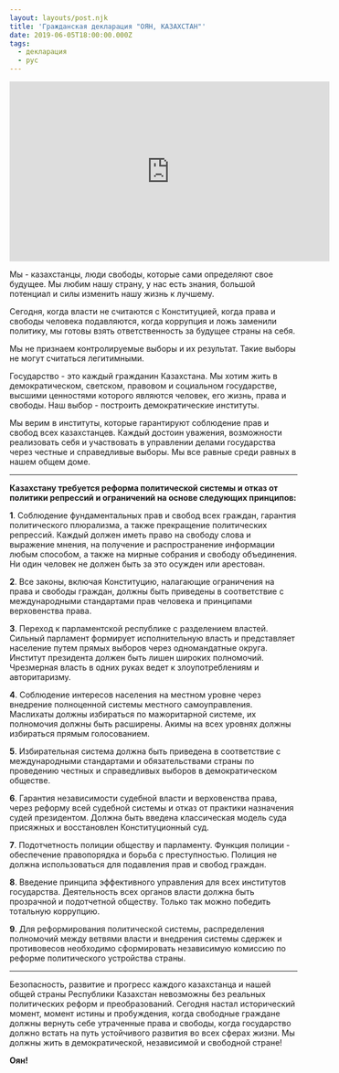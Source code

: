 ```yaml
---
layout: layouts/post.njk
title: 'Гражданская декларация "ОЯН, КАЗАХСТАН"'
date: 2019-06-05T18:00:00.000Z
tags:
  - декларация
  - рус
---
```

<iframe width="560" height="315" src="https://www.youtube.com/embed/h5F2HmaONCQ" frameborder="0" allow="accelerometer; autoplay; encrypted-media; gyroscope; picture-in-picture" allowfullscreen></iframe>

Мы - казахстанцы, люди свободы, которые сами определяют свое будущее. Мы любим нашу страну, у нас есть знания, большой потенциал и силы изменить нашу жизнь к лучшему.

Сегодня, когда власти не считаются с Конституцией, когда права и свободы человека подавляются, когда коррупция и ложь заменили политику, мы готовы взять ответственность за будущее страны на себя.

Мы не признаем контролируемые выборы и их результат. Такие выборы не могут считаться легитимными.

Государство - это каждый гражданин Казахстана. Мы хотим жить в демократическом, светском, правовом и социальном государстве, высшими ценностями которого являются человек, его жизнь, права и свободы. Наш выбор - построить демократические институты.

Мы верим в институты, которые гарантируют соблюдение прав и свобод всех казахстанцев. Каждый достоин уважения, возможности реализовать себя и участвовать в управлении делами государства через честные и справедливые выборы. Мы все равные среди равных в нашем общем доме.

- - -

**Казахстану требуется реформа политической системы и отказ от политики репрессий и ограничений на основе следующих принципов:**

**1**. Соблюдение фундаментальных прав и свобод всех граждан, гарантия политического плюрализма, а также прекращение политических репрессий. Каждый должен иметь право на свободу слова и выражение мнения, на получение и распространение информации любым способом, а также на мирные собрания и свободу объединения. Ни один человек не должен быть за это осужден или арестован.

**2**. Все законы, включая Конституцию, налагающие ограничения на права и свободы граждан, должны быть приведены в соответствие с международными стандартами прав человека и принципами верховенства права.

**3**. Переход к парламентской республике с разделением властей. Сильный парламент формирует исполнительную власть и представляет население путем прямых выборов через одномандатные округа. Институт президента должен быть лишен широких полномочий. Чрезмерная власть в одних руках ведет к злоупотреблениям и авторитаризму.

**4**. Соблюдение интересов населения на местном уровне через внедрение полноценной системы местного самоуправления. Маслихаты должны избираться по мажоритарной системе, их полномочия должны быть расширены. Акимы на всех уровнях должны избираться прямым голосованием.

**5**. Избирательная система должна быть приведена в соответствие с международными стандартами и обязательствами страны по проведению честных и справедливых выборов в демократическом обществе.

**6**. Гарантия независимости судебной власти и верховенства права, через реформу всей судебной системы и отказ от практики назначения судей президентом. Должна быть введена классическая модель суда присяжных и восстановлен Конституционный суд.

**7**. Подотчетность полиции обществу и парламенту. Функция полиции - обеспечение правопорядка и борьба с преступностью. Полиция не должна использоваться для подавления прав и свобод граждан.

**8**. Введение принципа эффективного управления для всех институтов государства. Деятельность всех органов власти должна быть прозрачной и подотчетной обществу. Только так можно победить тотальную коррупцию.

**9**. Для реформирования политической системы, распределения полномочий между ветвями власти и внедрения системы сдержек и противовесов необходимо сформировать независимую комиссию по реформе политического устройства страны.

- - -

Безопасность, развитие и прогресс каждого казахстанца и нашей общей страны Республики Казахстан невозможны без реальных политических реформ и преобразований. Сегодня настал исторический момент, момент истины и пробуждения, когда свободные граждане должны вернуть себе утраченные права и свободы, когда государство должно встать на путь устойчивого развития во всех сферах жизни. Мы должны жить в демократической, независимой и свободной стране! 

**Оян!**
